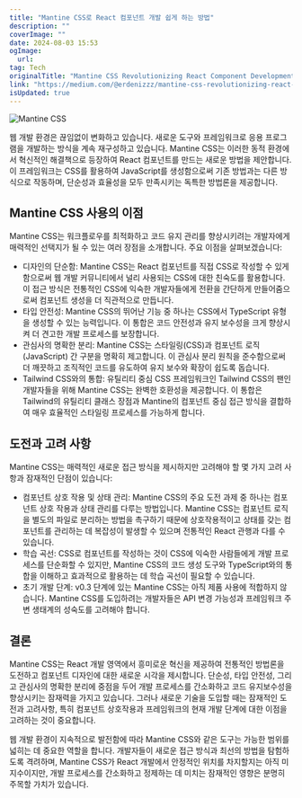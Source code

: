 ```yaml
---
title: "Mantine CSS로 React 컴포넌트 개발 쉽게 하는 방법"
description: ""
coverImage: ""
date: 2024-08-03 15:53
ogImage: 
  url: 
tag: Tech
originalTitle: "Mantine CSS Revolutionizing React Component Development"
link: "https://medium.com/@erdenizzz/mantine-css-revolutionizing-react-component-development-da97cfa9edbc"
isUpdated: true
---
```






![Mantine CSS](/assets/img/MantineCSSRevolutionizingReactComponentDevelopment_0.png)

웹 개발 환경은 끊임없이 변화하고 있습니다. 새로운 도구와 프레임워크로 응용 프로그램을 개발하는 방식을 계속 재구성하고 있습니다. Mantine CSS는 이러한 동적 환경에서 혁신적인 해결책으로 등장하여 React 컴포넌트를 만드는 새로운 방법을 제안합니다. 이 프레임워크는 CSS를 활용하여 JavaScript를 생성함으로써 기존 방법과는 다른 방식으로 작동하며, 단순성과 효율성을 모두 만족시키는 독특한 방법론을 제공합니다.

## Mantine CSS 사용의 이점

Mantine CSS는 워크플로우를 최적화하고 코드 유지 관리를 향상시키려는 개발자에게 매력적인 선택지가 될 수 있는 여러 장점을 소개합니다. 주요 이점을 살펴보겠습니다:

<div class="content-ad"></div>

- 디자인의 단순함: Mantine CSS는 React 컴포넌트를 직접 CSS로 작성할 수 있게 함으로써 웹 개발 커뮤니티에서 널리 사용되는 CSS에 대한 친숙도를 활용합니다. 이 접근 방식은 전통적인 CSS에 익숙한 개발자들에게 전환을 간단하게 만들어줌으로써 컴포넌트 생성을 더 직관적으로 만듭니다.
- 타입 안전성: Mantine CSS의 뛰어난 기능 중 하나는 CSS에서 TypeScript 유형을 생성할 수 있는 능력입니다. 이 통합은 코드 안전성과 유지 보수성을 크게 향상시켜 더 견고한 개발 프로세스를 보장합니다.
- 관심사의 명확한 분리: Mantine CSS는 스타일링(CSS)과 컴포넌트 로직(JavaScript) 간 구분을 명확히 제고합니다. 이 관심사 분리 원칙을 준수함으로써 더 깨끗하고 조직적인 코드를 유도하여 유지 보수와 확장이 쉽도록 돕습니다.
- Tailwind CSS와의 통합: 유틸리티 중심 CSS 프레임워크인 Tailwind CSS의 팬인 개발자들을 위해 Mantine CSS는 완벽한 호환성을 제공합니다. 이 통합은 Tailwind의 유틸리티 클래스 장점과 Mantine의 컴포넌트 중심 접근 방식을 결합하여 매우 효율적인 스타일링 프로세스를 가능하게 합니다.

## 도전과 고려 사항

Mantine CSS는 매력적인 새로운 접근 방식을 제시하지만 고려해야 할 몇 가지 고려 사항과 잠재적인 단점이 있습니다:

- 컴포넌트 상호 작용 및 상태 관리: Mantine CSS의 주요 도전 과제 중 하나는 컴포넌트 상호 작용과 상태 관리를 다루는 방법입니다. Mantine CSS는 컴포넌트 로직을 별도의 파일로 분리하는 방법을 촉구하기 때문에 상호작용적이고 상태를 갖는 컴포넌트를 관리하는 데 복잡성이 발생할 수 있으며 전통적인 React 관행과 다를 수 있습니다.
- 학습 곡선: CSS로 컴포넌트를 작성하는 것이 CSS에 익숙한 사람들에게 개발 프로세스를 단순화할 수 있지만, Mantine CSS의 코드 생성 도구와 TypeScript와의 통합을 이해하고 효과적으로 활용하는 데 학습 곡선이 필요할 수 있습니다.
- 초기 개발 단계: v0.3 단계에 있는 Mantine CSS는 아직 제품 사용에 적합하지 않습니다. Mantine CSS를 도입하려는 개발자들은 API 변경 가능성과 프레임워크 주변 생태계의 성숙도를 고려해야 합니다.

<div class="content-ad"></div>

## 결론

Mantine CSS는 React 개발 영역에서 흥미로운 혁신을 제공하여 전통적인 방법론을 도전하고 컴포넌트 디자인에 대한 새로운 시각을 제시합니다. 단순성, 타입 안전성, 그리고 관심사의 명확한 분리에 중점을 두어 개발 프로세스를 간소화하고 코드 유지보수성을 향상시키는 잠재력을 가지고 있습니다. 그러나 새로운 기술을 도입할 때는 잠재적인 도전과 고려사항, 특히 컴포넌트 상호작용과 프레임워크의 현재 개발 단계에 대한 이점을 고려하는 것이 중요합니다.

웹 개발 환경이 지속적으로 발전함에 따라 Mantine CSS와 같은 도구는 가능한 범위를 넓히는 데 중요한 역할을 합니다. 개발자들이 새로운 접근 방식과 최선의 방법을 탐험하도록 격려하며, Mantine CSS가 React 개발에서 안정적인 위치를 차지할지는 아직 미지수이지만, 개발 프로세스를 간소화하고 정제하는 데 미치는 잠재적인 영향은 분명히 주목할 가치가 있습니다.
